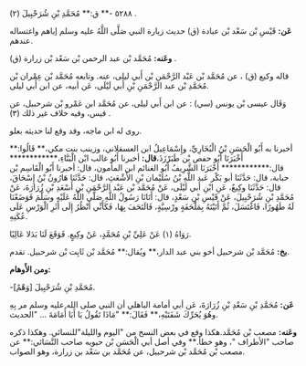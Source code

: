 ٥٢٨٨ -** ق:** مُحَمَّدِ بْنِ شُرَحْبِيلَ (٢) .

**عَن:** قَيْسِ بْن سَعْد بْن عبادة (ق) حديث زيارة النبي صَلَّى اللَّهُ عليه وسلم إياهم واغتساله عندهم.

**وعَنه:** مُحَمَّد بْن عبد الرحمن بْن سَعْد بْن زرارة (ق) .

قاله وكيع (ق) ، عن مُحَمَّد بْن عَبْد الرَّحْمَنِ بْن أَبي ليلى، عنه. وتابعه مُحَمَّد بْن عِمْران بْن مُحَمَّدِ بْن عبد الرَّحْمَنِ بْنِ أَبي لَيْلَى، عَن أبيه، عن ابن أَبي ليلى.

وَقَال عيسى بْن يونس (سي) : عن ابن أَبي ليلى، عن مُحَمَّد ابن عَمْرو بْن شرحبيل، عن قيس، وفيه خلاف غير ذلك (٣) .

روى له ابن ماجه، وقد وقع لنا حديثه بعلو.

أخبرنا به أَبُو الْحَسَنِ بْنُ الْبُخَارِيِّ، وإِسْمَاعِيلُ ابن العسقلاني، وزينب بنت مكي،** قَالُوا:** أَخْبَرَنَا أَبُو حفص بْن طَبَرْزَذَ،**قال:** أخبرنا أَبُو غالب ابْن الْبَنَّاءِ،************ قال:************ أَخْبَرَنَا الشَّرِيفُ أَبُو الغنائم ابن المأمون، قال: أخبرنا أَبُو الْقَاسِم بْن حبابة، قال: حَدَّثَنَا أبو بَكْر عَبد اللَّهِ بْنُ سُلَيْمان بْنِ الأَشْعَثِ، قال: حَدَّثَنَا هَارُونُ بْنُ إِسْحَاقَ، قال: حَدَّثَنَا وكِيعٌ، عَنِ ابْنِ أَبي لَيْلَى، عَنْ مُحَمَّد بْن عَبْد الرَّحْمَنِ بْن أَسْعَدِ بْنِ زُرَارَةَ، عَنْ مُحَمَّدِ بْنِ شُرَحْبِيلَ، عَنْ قَيْسِ بْنِ سَعْدٍ، قال: أَتَانَا رَسُولُ اللَّهِ صَلَّى اللَّهُ عَلَيْهِ وسَلَّمَ فَوَضَعْنَا لَهُ طَهُورًا، فَاغْتَسَلَ، ثُمَّ أَتَيْتَهُ بِمَلْحَفَةٍ ورْسِيَّةٍ، فَالَتَحَفَ بِهَا، فَكَأَنِّي أَنْظُرُ إِلَى أَثَرِ الْوَرْسِ عَلَى عُكَنِهِ.

رَوَاهُ (١) عَنْ عَلِيِّ بْنِ مُحَمَّدٍ، عَنْ وكِيعٍ. فَوَقَعَ لَنَا بَدَلا عَالِيًا.

**بخ:** مُحَمَّد بْن شرحبيل أخو بني عبد الدار،** ويُقال:** مُحَمَّد بْن ثَابِت بْن شرحبيل. تقدم.

**ومن الأَوهام:**

-[وَهْمٌ] مُحَمَّدِ بْنِ شُرَحْبِيلَ.

**عَن:** مُحَمَّدِ بْنِ سَعْدِ بْنِ زُرَارَةَ، عَن أبي أمامة الباهلي أن النبي صلى الله عليه وسلم مر بِهِ وهُوَ يُحَرِّكَ شَفَتَيْهِ،** فَقَالَ:** "مَاذَا تَقُولُ يَا أَبَا أُمَامَةَ ... "الحديث.

**وعَنه:** مصعب بْن مُحَمَّد.هكذا وقع في بعض النسخ من "اليوم والليلة"للنسائي. وهكذا ذكره صاحب "الأطراف "، وهو خطأ.** وفي أصل أبي الْحَسَن بْن حيويه صاحب النَّسَائي:** عن مصعب بْن مُحَمَّد بْن شرحبيل، عن مُحَمَّد بن سَعْد بن زرارة، وهو الصواب.